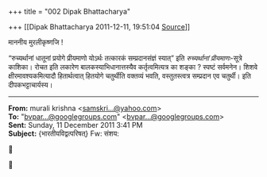+++
title = "002 Dipak Bhattacharya"

+++
[[Dipak Bhattacharya	2011-12-11, 19:51:04 [Source](https://groups.google.com/g/bvparishat/c/i6rGVw2ZT80)]]



माननीय मुरलीकृष्णजि !

“रुच्यर्थानां धातूनां प्रयोगे प्रीयमाणो योऽर्थः तत्कारकं सम्प्रदानसंज्ञं स्यात्” इति *रुच्यर्थानां प्रीयमाणः*-सूत्रे काशिका। रोचत इति लकारेण बालकस्याभिधानात्तस्यैव कर्तृत्वमित्यत्र का शङ्का ? स्पष्टं सर्वमनेन। शिशवे क्षीरमावश्यकमित्यादौ हितार्थत्वात् हितयोगे चतुर्थीति वक्तव्यं भवति, वस्तुतस्त्वत्र सम्प्रदान एव चतुर्थी। इति दीपकभट्टाचार्यस्य।

  

------------------------------------------------------------------------

**From:** murali krishna \<[samskri...@yahoo.com]()\>  
**To:** "[bvpar...@googlegroups.com]()" \<[bvpar...@googlegroups.com]()\>  
**Sent:** Sunday, 11 December 2011 3:41 PM  
**Subject:** {भारतीयविद्वत्परिषत्} Fw: संशय:  
  





